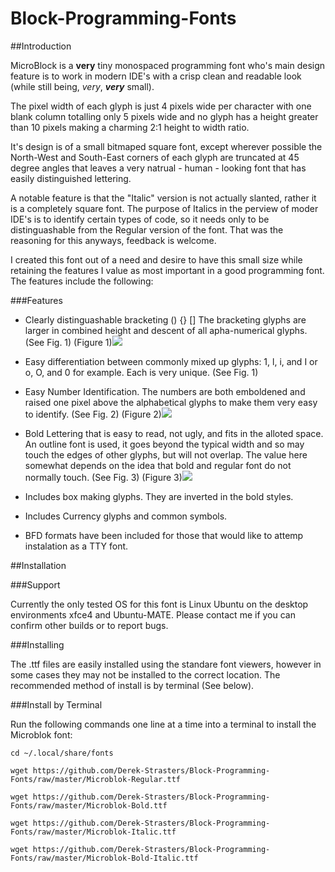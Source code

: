 # Block-Programming-Fonts

##Introduction

MicroBlock is a **very** tiny monospaced programming font who's main design feature is to work in modern IDE's with a crisp clean and readable look (while still being, _very_, **_very_** small).

The pixel width of each glyph is just 4 pixels wide per character with one blank column totalling only 5 pixels wide and no glyph has a height greater than 10 pixels making a charming 2:1 height to width ratio.

It's design is of a small bitmaped square font, except wherever possible the North-West and South-East corners of each glyph are truncated at 45 degree angles that leaves a very natrual - human - looking font that has easily distinguished lettering. 

A notable feature is that the "Italic" version is not actually slanted, rather it is a completely square font.  The purpose of Italics in the perview of moder IDE's is to identify certain types of code, so it needs only to be distinguashable from the Regular version of the font.  That was the reasoning for this anyways, feedback is welcome.

I created this font out of a need and desire to have this small size while retaining the features I value as most important in a good programming font.  The features include the following:

###Features

- Clearly distinguashable bracketing () {} [] 
  The bracketing glyphs are larger in combined height and descent of all apha-numerical glyphs. (See Fig. 1)
(Figure 1)![]({{site.baseurl}}//images/screenshot63.png)

- Easy differentiation between commonly mixed up glyphs: 1, l, i, and I or o, O, and 0 for example.  Each is very unique. (See Fig. 1)
- Easy Number Identification. The numbers are both emboldened and raised one pixel above the alphabetical glyphs to make them very easy to identify. (See Fig. 2)
(Figure 2)![]({{site.baseurl}}//images/screenshot64.png)

- Bold Lettering that is easy to read, not ugly, and fits in the alloted space.  An outline font is used, it goes beyond the typical width and so may touch the edges of other glyphs, but will not overlap.  The value here somewhat depends on the idea that bold and regular font do not normally touch. (See Fig. 3)
(Figure 3)![]({{site.baseurl}}//images/screenshot65.png)

- Includes box making glyphs.  They are inverted in the bold styles.
- Includes Currency glyphs and common symbols.
- BFD formats have been included for those that would like to attemp instalation as a TTY font.

##Installation

###Support

Currently the only tested OS for this font is Linux Ubuntu on the desktop environments xfce4 and Ubuntu-MATE.
Please contact me if you can confirm other builds or to report bugs.

###Installing

The .ttf files are easily installed using the standare font viewers, however in some cases they may not be installed to the correct location.  The recommended method of install is by terminal (See below).

###Install by Terminal

Run the following commands one line at a time into a terminal to install the Microblok font:

	cd ~/.local/share/fonts

	wget https://github.com/Derek-Strasters/Block-Programming-Fonts/raw/master/Microblok-Regular.ttf

	wget https://github.com/Derek-Strasters/Block-Programming-Fonts/raw/master/Microblok-Bold.ttf

	wget https://github.com/Derek-Strasters/Block-Programming-Fonts/raw/master/Microblok-Italic.ttf

	wget https://github.com/Derek-Strasters/Block-Programming-Fonts/raw/master/Microblok-Bold-Italic.ttf
    

